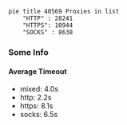 
```mermaid
pie title 40569 Proxies in list
    "HTTP" : 28241
    "HTTPS": 10944
    "SOCKS" : 8638
```

### Some Info
#### Average Timeout

- mixed: 4.0s
- http: 2.2s
- https: 8.1s
- socks: 6.5s